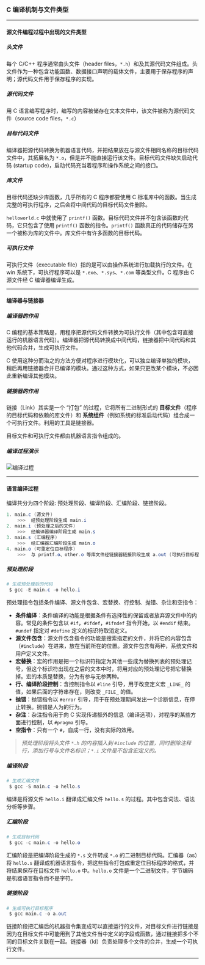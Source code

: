 ### C 编译机制与文件类型

---
#### 源文件编程过程中出现的文件类型

##### *头文件*

每个 C/C++ 程序通常由头文件（header files，```*.h```）和及其源代码文件组成。头文件作为一种包含功能函数、数据接口声明的载体文件，主要用于保存程序的声明；源代码文件用于保存程序的实现。

##### *源代码文件*

用 C 语言编写程序时，编写的内容被储存在文本文件中，该文件被称为源代码文件（source code files，```*.c```）

##### *目标代码文件*

编译器把源代码转换为机器语言代码，并把结果放在与源文件相同名称的目标代码文件中，其拓展名为 ```*.o```，但是并不能直接运行该文件。目标代码文件缺失启动代码 (startup code)，启动代码充当着程序和操作系统之间的接口。

##### *库文件*

目标代码还缺少库函数，几乎所有的 C 程序都要使用 C 标准库中的函数。当生成完整的可执行程序，之后会将中间代码的目标代码文件删除。

```helloworld.c``` 中就使用了 ```printf()``` 函数。目标代码文件并不包含该函数的代码，它只包含了使用 ```printf()``` 函数的指令。```printf()``` 函数真正的代码储存在另一个被称为库的文件中。库文件中有许多函数的目标代码。

##### *可执行文件*

可执行文件（executable file）指的是可以由操作系统进行加载执行的文件。在 win 系统下，可执行程序可以是 ```*.exe```、```*.sys```、```*.com``` 等类型文件。C 程序由 C 源文件经 C 编译器编译生成。

---
#### 编译器与链接器

##### *编译器的作用*

C 编程的基本策略是，用程序把源代码文件转换为可执行文件（其中包含可直接运行的机器语言代码）。编译器把源代码转换成中间代码，链接器把中间代码和其他代码合并，生成可执行文件。

C 使用这种分而治之的方法方便对程序进行模块化，可以独立编译单独的模块，稍后再用链接器合并已编译的模块。通过这种方式，如果只更改某个模块，不必因此重新编译其他模块。

##### *链接器的作用*

链接（Link）其实是一个 “打包” 的过程，它将所有二进制形式的 **目标文件**（程序的目标代码和依赖的库文件）和 **系统组件**（例如系统的标准启动代码）组合成一个可执行文件。利用的工具是链接器。

目标文件和可执行文件都由机器语言指令组成的。

##### *编译过程演示*

![编译过程](../../.img/编译过程.png)

---
#### 语言编译过程

编译共分为四个阶段: 预处理阶段、编译阶段、汇编阶段、链接阶段。

```powershell
1. main.c (源文件)
	>>>  经预处理阶段生成 main.i
2. main.i (预处理之后的文件)
	>>>  经编译器编译阶段生成 main.s
3. main.s (汇编程序)
	>>>  经汇编器汇编阶段生成 main.o
4. main.o (可重定位目标程序)
	>>>  与 printf.o、other.o 等库文件经链接器链接阶段生成 a.out (可执行目标程序)
```

##### *预处理阶段*

```powershell
# 生成预处理后的代码
 $ gcc -E main.c -o hello.i
```

预处理指令包括条件编译、源文件包含、宏替换、行控制、抛错、杂注和空指令：

- **条件编译**：条件编译的功能是根据条件有选择性的保留或者放弃源文件中的内容。常见的条件包含以 ```#if```，```#ifdef```，```#ifndef``` 指令开始，以 ```#endif``` 结束。```#undef``` 指定对 ```#define``` 定义的标识符取消定义。
- **源文件包含**：源文件包含指令的功能是搜索指定的文件，并将它的内容包含（```#include```）在进来，放在当前所在的位置。源文件包含有两种，系统文件和用户定义文件。
- **宏替换**：宏的作用是把一个标识符指定为其他一些成为替换列表的预处理记号，但这个标识符出现在之后的文本中时，将用对应的预处理记号把它替换掉。宏的本质是替换，分为有参与无参两种。
- **行、编译阶段控制**：含控制指令以 ```#line``` 引导，用于改变定义宏 ```_LINE_``` 的值，如果后面的字符串存在，则改变 ```_FILE_``` 的值。
- **抛错**：抛错指令以 ```#error``` 引导，用于在预处理期间发出一个诊断信息，在停止转换。抛错是人为的行为。
- **杂注**：杂注指令用于向 C 实现传递额外的信息（编译选项），对程序的某些方面进行控制，以 ```#pragma``` 引导。
- **空指令**：只有一个 ```#```，自成一行，没有实际的效用。

> *预处理阶段将头文件 ```*.h``` 的内容插入到 ```#include``` 的位置，同时删除注释行，添加行号与文件名标识；```*.i``` 文件是不包含宏定义的。*

##### *编译阶段*

```powershell
# 生成汇编文件
 $ gcc -S main.c -o hello.s
```

编译是将源文件 ```hello.i``` 翻译成汇编文件 ```hello.s``` 的过程。其中包含词法、语法分析等步骤。

##### *汇编阶段*

```powershell
# 生成目标代码
 $ gcc -c main.c -o hello.o
```

汇编阶段是把编译阶段生成的 ```*.s``` 文件转成 ```*.o``` 的二进制目标代码。汇编器（as）将 ```hello.s``` 翻译成机器语言指令，把这些指令打包成重定位目标程序的格式，并将结果保存在目标文件 ```hello.o``` 中。```hello.o``` 文件是一个二进制文件，字节编码是机器语言指令而不是字符。

##### *链接阶段*

```powershell
# 生成可执行目标程序
 $ gcc main.c -o a.out
```

链接阶段把汇编后的机器指令集变成可以直接运行的文件，对目标文件进行链接是因为在目标文件中可能用到了其他文件当中定义的字段或函数，通过链接把多个不同的目标文件关联在一起。链接器（ld）负责处理多个文件的合并，生成一个可执行文件。

---